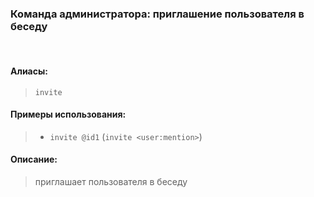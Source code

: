 ### **Команда администратора: приглашение пользователя в беседу**
<br>

#### **Алиасы**:
> `invite`


#### **Примеры использования**:
> - `invite @id1` (`invite <user:mention>`)

#### **Описание**:
> приглашает пользователя в беседу
